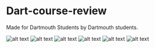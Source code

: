 
# Dart-course-review

Made for Dartmouth Students by Dartmouth students.


![alt text](<public/ss/Screenshot 2024-07-06 at 7.07.27 PM.png>) ![alt text](<public/ss/Screenshot 2024-07-06 at 7.07.35 PM.png>) ![alt text](<public/ss/Screenshot 2024-07-06 at 7.07.47 PM.png>) ![alt text](<public/ss/Screenshot 2024-07-06 at 7.08.34 PM.png>) ![alt text](<public/ss/Screenshot 2024-07-06 at 7.08.39 PM.png>) ![alt text](<public/ss/Screenshot 2024-07-06 at 7.09.32 PM.png>)